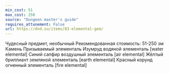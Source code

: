 ```yaml
---
min_cost: 51
max_cost: 250
source: "Dungeon master's guide"
requires_attunement: False
url: https://dnd.su/items/83-elemental-gem/
---
```


Чудесный предмет, необычный
Рекомендованная стоимость: 51-250 зм
Камень
Призываемый элементаль
Изумруд
водяной элементаль [water elemental]
Синий сапфир
воздушный элементаль [air elemental]
Жёлтый бриллиант
земляной элементаль [earth elemental]
Красный корунд
огненный элементаль [fire elemental]